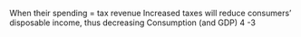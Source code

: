 When their spending = tax revenue 
Increased taxes will reduce consumers’ disposable income, thus decreasing Consumption (and GDP)
4 
-3